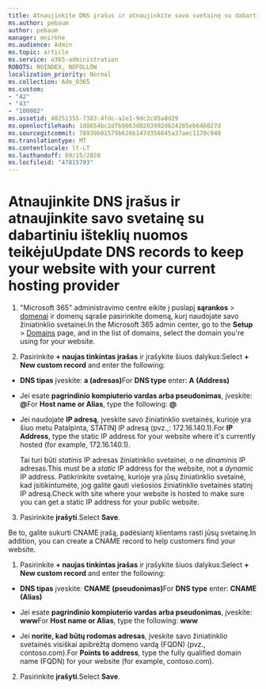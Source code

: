 ```yaml
---
title: Atnaujinkite DNS įrašus ir atnaujinkite savo svetainę su dabartiniu išteklių nuomos teikėju
ms.author: pebaum
author: pebaum
manager: mnirkhe
ms.audience: Admin
ms.topic: article
ms.service: o365-administration
ROBOTS: NOINDEX, NOFOLLOW
localization_priority: Normal
ms.collection: Adm_O365
ms.custom:
- "42"
- "43"
- "100002"
ms.assetid: 48251355-7383-4fdc-a1e1-9dc2c85a8d29
ms.openlocfilehash: 1d8654bc2dfb9063d0203992d624285eb646027d
ms.sourcegitcommit: 78939b01579b626b147d356045a37aec1170c948
ms.translationtype: MT
ms.contentlocale: lt-LT
ms.lasthandoff: 09/15/2020
ms.locfileid: "47815793"
---
```

# <a name="update-dns-records-to-keep-your-website-with-your-current-hosting-provider"></a><span data-ttu-id="1bd67-102">Atnaujinkite DNS įrašus ir atnaujinkite savo svetainę su dabartiniu išteklių nuomos teikėju</span><span class="sxs-lookup"><span data-stu-id="1bd67-102">Update DNS records to keep your website with your current hosting provider</span></span>

1. <span data-ttu-id="1bd67-103">"Microsoft 365" administravimo centre eikite į puslapį **sąrankos**  >  [domenai](https://admin.microsoft.com/Adminportal#/Domains) ir domenų sąraše pasirinkite domeną, kurį naudojate savo žiniatinklio svetainei.</span><span class="sxs-lookup"><span data-stu-id="1bd67-103">In the Microsoft 365 admin center, go to the **Setup** > [Domains](https://admin.microsoft.com/Adminportal#/Domains) page, and in the list of domains, select the domain you're using for your website.</span></span>

2. <span data-ttu-id="1bd67-104">Pasirinkite **+ naujas tinkintas įrašas** ir įrašykite šiuos dalykus:</span><span class="sxs-lookup"><span data-stu-id="1bd67-104">Select **+ New custom record** and enter the following:</span></span>

  - <span data-ttu-id="1bd67-105">**DNS tipas** įveskite: **a (adresas)**</span><span class="sxs-lookup"><span data-stu-id="1bd67-105">For **DNS type** enter: **A (Address)**</span></span>

  - <span data-ttu-id="1bd67-106">Jei esate **pagrindinio kompiuterio vardas arba pseudonimas**, įveskite: **@**</span><span class="sxs-lookup"><span data-stu-id="1bd67-106">For **Host name or Alias**, type the following: **@**</span></span>

  - <span data-ttu-id="1bd67-107">Jei naudojate **IP adresą**, įveskite savo žiniatinklio svetainės, kurioje yra šiuo metu Patalpinta, STATINĮ IP adresą (pvz.,: 172.16.140.1).</span><span class="sxs-lookup"><span data-stu-id="1bd67-107">For **IP Address**, type the static IP address for your website where it's currently hosted (for example, 172.16.140.1).</span></span>

    <span data-ttu-id="1bd67-108">Tai turi būti  *statinis*  IP adresas žiniatinklio svetainei, o ne  *dinaminis*  IP adresas.</span><span class="sxs-lookup"><span data-stu-id="1bd67-108">This must be a  *static*  IP address for the website, not a  *dynamic*  IP address.</span></span> <span data-ttu-id="1bd67-109">Patikrinkite svetainę, kurioje yra jūsų žiniatinklio svetainė, kad įsitikintumėte, jog galite gauti viešosios žiniatinklio svetainės statinį IP adresą.</span><span class="sxs-lookup"><span data-stu-id="1bd67-109">Check with site where your website is hosted to make sure you can get a static IP address for your public website.</span></span>

3. <span data-ttu-id="1bd67-110">Pasirinkite **įrašyti**.</span><span class="sxs-lookup"><span data-stu-id="1bd67-110">Select **Save**.</span></span>

<span data-ttu-id="1bd67-111">Be to, galite sukurti CNAME įrašą, padėsiantį klientams rasti jūsų svetainę.</span><span class="sxs-lookup"><span data-stu-id="1bd67-111">In addition, you can create a CNAME record to help customers find your website.</span></span>
  
1. <span data-ttu-id="1bd67-112">Pasirinkite **+ naujas tinkintas įrašas** ir įrašykite šiuos dalykus:</span><span class="sxs-lookup"><span data-stu-id="1bd67-112">Select **+ New custom record** and enter the following:</span></span>

  - <span data-ttu-id="1bd67-113">**DNS tipas** įveskite: **CNAME (pseudonimas)**</span><span class="sxs-lookup"><span data-stu-id="1bd67-113">For **DNS type** enter: **CNAME (Alias)**</span></span>

  - <span data-ttu-id="1bd67-114">Jei esate **pagrindinio kompiuterio vardas arba pseudonimas**, įveskite: **www**</span><span class="sxs-lookup"><span data-stu-id="1bd67-114">For **Host name or Alias**, type the following: **www**</span></span>

  - <span data-ttu-id="1bd67-115">Jei **norite, kad būtų rodomas adresas**, įveskite savo žiniatinklio svetainės visiškai apibrėžtą domeno vardą (FQDN) (pvz., contoso.com).</span><span class="sxs-lookup"><span data-stu-id="1bd67-115">For **Points to address**, type the fully qualified domain name (FQDN) for your website (for example, contoso.com).</span></span>

2. <span data-ttu-id="1bd67-116">Pasirinkite **įrašyti**.</span><span class="sxs-lookup"><span data-stu-id="1bd67-116">Select **Save**.</span></span>
